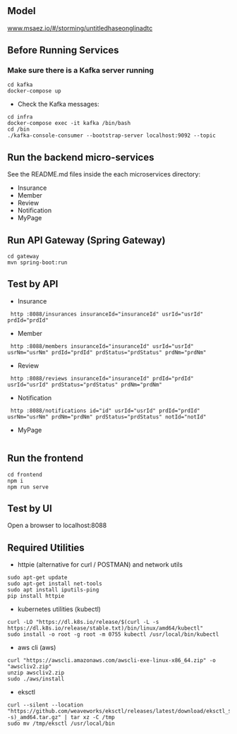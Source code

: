 # 

## Model
www.msaez.io/#/storming/untitledhaseonglinadtc

## Before Running Services
### Make sure there is a Kafka server running
```
cd kafka
docker-compose up
```
- Check the Kafka messages:
```
cd infra
docker-compose exec -it kafka /bin/bash
cd /bin
./kafka-console-consumer --bootstrap-server localhost:9092 --topic
```

## Run the backend micro-services
See the README.md files inside the each microservices directory:

- Insurance
- Member
- Review
- Notification
- MyPage


## Run API Gateway (Spring Gateway)
```
cd gateway
mvn spring-boot:run
```

## Test by API
- Insurance
```
 http :8088/insurances insuranceId="insuranceId" usrId="usrId" prdId="prdId" 
```
- Member
```
 http :8088/members insuranceId="insuranceId" usrId="usrId" usrNm="usrNm" prdId="prdId" prdStatus="prdStatus" prdNm="prdNm" 
```
- Review
```
 http :8088/reviews insuranceId="insuranceId" prdId="prdId" usrId="usrId" prdStatus="prdStatus" prdNm="prdNm" 
```
- Notification
```
 http :8088/notifications id="id" usrId="usrId" prdId="prdId" usrNm="usrNm" prdNm="prdNm" prdStatus="prdStatus" notId="notId" 
```
- MyPage
```
```


## Run the frontend
```
cd frontend
npm i
npm run serve
```

## Test by UI
Open a browser to localhost:8088

## Required Utilities

- httpie (alternative for curl / POSTMAN) and network utils
```
sudo apt-get update
sudo apt-get install net-tools
sudo apt install iputils-ping
pip install httpie
```

- kubernetes utilities (kubectl)
```
curl -LO "https://dl.k8s.io/release/$(curl -L -s https://dl.k8s.io/release/stable.txt)/bin/linux/amd64/kubectl"
sudo install -o root -g root -m 0755 kubectl /usr/local/bin/kubectl
```

- aws cli (aws)
```
curl "https://awscli.amazonaws.com/awscli-exe-linux-x86_64.zip" -o "awscliv2.zip"
unzip awscliv2.zip
sudo ./aws/install
```

- eksctl 
```
curl --silent --location "https://github.com/weaveworks/eksctl/releases/latest/download/eksctl_$(uname -s)_amd64.tar.gz" | tar xz -C /tmp
sudo mv /tmp/eksctl /usr/local/bin
```

